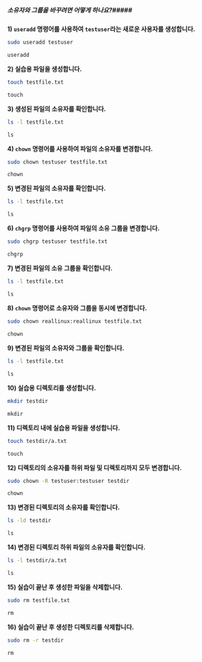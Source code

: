 ##### 소유자와 그룹을 바꾸려면 어떻게 하나요?#####

**1) `useradd` 명령어를 사용하여 `testuser`라는 새로운 사용자를 생성합니다.**
```bash
sudo useradd testuser
```
```tech
useradd
```

**2) 실습용 파일을 생성합니다.**
```bash
touch testfile.txt
```
```tech
touch
```

**3) 생성된 파일의 소유자를 확인합니다.**
```bash
ls -l testfile.txt
```
```tech
ls
```

**4) `chown` 명령어를 사용하여 파일의 소유자를 변경합니다.**
```bash
sudo chown testuser testfile.txt
```
```tech
chown
```

**5) 변경된 파일의 소유자를 확인합니다.**
```bash
ls -l testfile.txt
```
```tech
ls
```

**6) `chgrp` 명령어를 사용하여 파일의 소유 그룹을 변경합니다.**
```bash
sudo chgrp testuser testfile.txt
```
```tech
chgrp
```

**7) 변경된 파일의 소유 그룹을 확인합니다.**
```bash
ls -l testfile.txt
```
```tech
ls
```

**8) `chown` 명령어로 소유자와 그룹을 동시에 변경합니다.**
```bash
sudo chown reallinux:reallinux testfile.txt
```
```tech
chown
```

**9) 변경된 파일의 소유자와 그룹을 확인합니다.**
```bash
ls -l testfile.txt
```
```tech
ls
```

**10) 실습용 디렉토리를 생성합니다.**
```bash
mkdir testdir
```
```tech
mkdir
```

**11) 디렉토리 내에 실습용 파일을 생성합니다.**
```bash
touch testdir/a.txt
```
```tech
touch
```

**12) 디렉토리의 소유자를 하위 파일 및 디렉토리까지 모두 변경합니다.**
```bash
sudo chown -R testuser:testuser testdir
```
```tech
chown
```

**13) 변경된 디렉토리의 소유자를 확인합니다.**
```bash
ls -ld testdir
```
```tech
ls
```

**14) 변경된 디렉토리 하위 파일의 소유자를 확인합니다.**
```bash
ls -l testdir/a.txt
```
```tech
ls
```

**15) 실습이 끝난 후 생성한 파일을 삭제합니다.**
```bash
sudo rm testfile.txt
```
```tech
rm
```

**16) 실습이 끝난 후 생성한 디렉토리를 삭제합니다.**
```bash
sudo rm -r testdir
```
```tech
rm
```